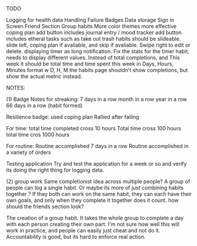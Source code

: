 TODO

Logging for health data
Handling Failure
Badges 
Data storage
Sign in Screen
Friend Section
Group habits
More color themes
more effective coping plan
add button includes journal entry / mood tracker
add button includes etheral tasks such as take out trash
habits should be slideable. slide left, coping plan if avaliable, and skip if avaliable. Swipe right to edit or delete. 
displaying timer as long notification. 
Fix the stats for the timer habit, needs to display different values. Instead of total completions, and This week it should be total time and time spent this week in Days, Hours, Minutes format w D, H, M 
the habits page shouldn't show completions, but show the actual metric instead. 



NOTES:

(1) Badge Notes
for streaking:
7 days in a row
month in a row
year in a row
66 days in a row (habit formed)

Resilience badge: 
used coping plan
Rallied after failing 

For time:
total time completed cross 10 hours
Total time cross 100 hours
total time cros 1000 hours

For routine:
Routine accomplished 7 days in a row
Routine accomplished in a variety of orders

Testing application
Try and test the application for a week or so and verify its doing the right thing for logging data. 


(2) group work
Same completionist idea across multiple people? A group of people can log a single habit. Or maybe its more of just combining habits together ? If they both can work on the same habit, they can each have their own goals, and only when they complete it together does it count. 
how should the friends section look? 

The creation of a group habit. It takes the whole group to complete a day with each person creating their own part. I'm not sure how well this will work in practice, and people can easily just cheat and not do it. Accountability is good, but its hard to enforce real action. 


